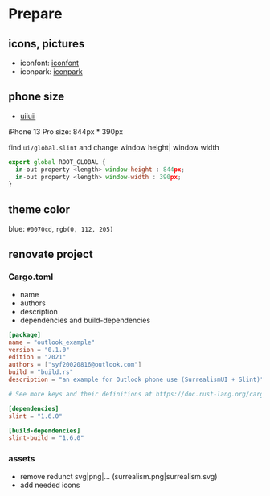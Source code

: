 # Prepare

## icons, pictures

- iconfont: [iconfont](https://www.iconfont.cn/)
- iconpark: [iconpark](https://iconpark.oceanengine.com/official)

## phone size

- [uiiuii](https://uiiiuiii.com/screen/)
 
iPhone 13 Pro size: 844px * 390px

find `ui/global.slint` and change window height| window width

```js
export global ROOT_GLOBAL {
  in-out property <length> window-height : 844px;
  in-out property <length> window-width : 390px;
}
```

## theme color

blue: `#0070cd`, `rgb(0, 112, 205)`

## renovate project

### Cargo.toml
- name
- authors
- description
- dependencies and build-dependencies

```toml
[package]
name = "outlook_example"
version = "0.1.0"
edition = "2021"
authors = ["syf20020816@outlook.com"]
build = "build.rs"
description = "an example for Outlook phone use (SurrealismUI + Slint)"

# See more keys and their definitions at https://doc.rust-lang.org/cargo/reference/manifest.html

[dependencies]
slint = "1.6.0"

[build-dependencies]
slint-build = "1.6.0"
```

### assets

- remove redunct svg|png|... (surrealism.png|surrealism.svg)
- add needed icons
